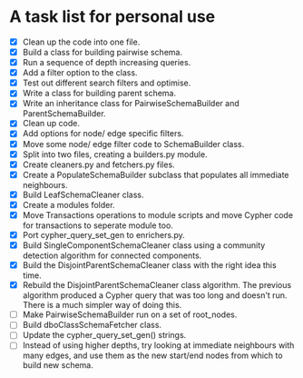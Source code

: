 # A task list for personal use
- [x] Clean up the code into one file.
- [x] Build a class for building pairwise schema.
- [x] Run a sequence of depth increasing queries.
- [x] Add a filter option to the class.
- [x] Test out different search filters and optimise.
- [x] Write a class for building parent schema.
- [x] Write an inheritance class for PairwiseSchemaBuilder and ParentSchemaBuilder.
- [x] Clean up code.
- [x] Add options for node/ edge specific filters.
- [x] Move some node/ edge filter code to SchemaBuilder class.
- [x] Split into two files, creating a builders.py module.
- [x] Create cleaners.py and fetchers.py files.
- [x] Create a PopulateSchemaBuilder subclass that populates all immediate neighbours.
- [x] Build LeafSchemaCleaner class.
- [x] Create a modules folder.
- [x] Move Transactions operations to module scripts and move Cypher code for transactions to seperate module too.
- [x] Port cypher_query_set_gen to enrichers.py.
- [x] Build SingleComponentSchemaCleaner class using a community detection algorithm for connected components.
- [x] Build the DisjointParentSchemaCleaner class with the right idea this time.
- [x] Rebuild the DisjointParentSchemaCleaner class algorithm. The previous algorithm produced a Cypher query that was too long and doesn't run. There is a much simpler way of doing this.
- [ ] Make PairwiseSchemaBuilder run on a set of root_nodes.
- [ ] Build dboClassSchemaFetcher class.
- [ ] Update the cypher_query_set_gen() strings.
- [ ] Instead of using higher depths, try looking at immediate neighbours with many edges, and use them as the new start/end nodes from which to build new schema.
